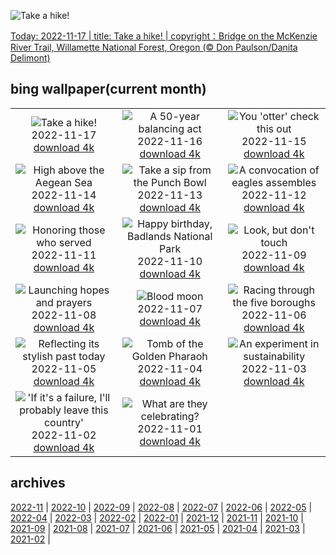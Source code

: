 ![Take a hike!](https://cn.bing.com/th?id=OHR.McKenzieRiverTrail_EN-US2967958579_UHD.jpg&w=1000)

[Today: 2022-11-17 | title: Take a hike! | copyright：Bridge on the McKenzie River Trail, Willamette National Forest, Oregon (© Don Paulson/Danita Delimont)](https://cn.bing.com/th?id=OHR.McKenzieRiverTrail_EN-US2967958579_UHD.jpg)

## bing wallpaper(current month)

|  |  |  |
| :----: | :----: | :----: |
| ![Take a hike!](https://cn.bing.com/th?id=OHR.McKenzieRiverTrail_EN-US2967958579_UHD.jpg&pid=hp&w=384&h=216&rs=1&c=4) <br/>2022-11-17 [download 4k](https://cn.bing.com/th?id=OHR.McKenzieRiverTrail_EN-US2967958579_UHD.jpg)| ![A 50-year balancing act](https://cn.bing.com/th?id=OHR.Unesco50_EN-US1537915198_UHD.jpg&pid=hp&w=384&h=216&rs=1&c=4) <br/>2022-11-16 [download 4k](https://cn.bing.com/th?id=OHR.Unesco50_EN-US1537915198_UHD.jpg)| ![You 'otter' check this out](https://cn.bing.com/th?id=OHR.LontraCanadensis_EN-US1791102347_UHD.jpg&pid=hp&w=384&h=216&rs=1&c=4) <br/>2022-11-15 [download 4k](https://cn.bing.com/th?id=OHR.LontraCanadensis_EN-US1791102347_UHD.jpg)|
| ![High above the Aegean Sea](https://cn.bing.com/th?id=OHR.SanGiovanni_EN-US1675492729_UHD.jpg&pid=hp&w=384&h=216&rs=1&c=4) <br/>2022-11-14 [download 4k](https://cn.bing.com/th?id=OHR.SanGiovanni_EN-US1675492729_UHD.jpg)| ![Take a sip from the Punch Bowl](https://cn.bing.com/th?id=OHR.PunchBowl_EN-US0351920520_UHD.jpg&pid=hp&w=384&h=216&rs=1&c=4) <br/>2022-11-13 [download 4k](https://cn.bing.com/th?id=OHR.PunchBowl_EN-US0351920520_UHD.jpg)| ![A convocation of eagles assembles](https://cn.bing.com/th?id=OHR.HainesEagle_EN-US1470582706_UHD.jpg&pid=hp&w=384&h=216&rs=1&c=4) <br/>2022-11-12 [download 4k](https://cn.bing.com/th?id=OHR.HainesEagle_EN-US1470582706_UHD.jpg)|
| ![Honoring those who served](https://cn.bing.com/th?id=OHR.WomensMemorialMall_EN-US1199151625_UHD.jpg&pid=hp&w=384&h=216&rs=1&c=4) <br/>2022-11-11 [download 4k](https://cn.bing.com/th?id=OHR.WomensMemorialMall_EN-US1199151625_UHD.jpg)| ![Happy birthday, Badlands National Park](https://cn.bing.com/th?id=OHR.BadLightning_EN-US0865590962_UHD.jpg&pid=hp&w=384&h=216&rs=1&c=4) <br/>2022-11-10 [download 4k](https://cn.bing.com/th?id=OHR.BadLightning_EN-US0865590962_UHD.jpg)| ![Look, but don't touch](https://cn.bing.com/th?id=OHR.HedgehogNest_EN-US0590169065_UHD.jpg&pid=hp&w=384&h=216&rs=1&c=4) <br/>2022-11-09 [download 4k](https://cn.bing.com/th?id=OHR.HedgehogNest_EN-US0590169065_UHD.jpg)|
| ![Launching hopes and prayers](https://cn.bing.com/th?id=OHR.YiPeng_EN-US0467115147_UHD.jpg&pid=hp&w=384&h=216&rs=1&c=4) <br/>2022-11-08 [download 4k](https://cn.bing.com/th?id=OHR.YiPeng_EN-US0467115147_UHD.jpg)| ![Blood moon](https://cn.bing.com/th?id=OHR.CrestedButteEclispe_EN-US0408360129_UHD.jpg&pid=hp&w=384&h=216&rs=1&c=4) <br/>2022-11-07 [download 4k](https://cn.bing.com/th?id=OHR.CrestedButteEclispe_EN-US0408360129_UHD.jpg)| ![Racing through the five boroughs](https://cn.bing.com/th?id=OHR.MarathonSunday_EN-US0342685769_UHD.jpg&pid=hp&w=384&h=216&rs=1&c=4) <br/>2022-11-06 [download 4k](https://cn.bing.com/th?id=OHR.MarathonSunday_EN-US0342685769_UHD.jpg)|
| ![Reflecting its stylish past today](https://cn.bing.com/th?id=OHR.Trossachs_EN-US0183507678_UHD.jpg&pid=hp&w=384&h=216&rs=1&c=4) <br/>2022-11-05 [download 4k](https://cn.bing.com/th?id=OHR.Trossachs_EN-US0183507678_UHD.jpg)| ![Tomb of the Golden Pharaoh](https://cn.bing.com/th?id=OHR.Deities_EN-US8555427337_UHD.jpg&pid=hp&w=384&h=216&rs=1&c=4) <br/>2022-11-04 [download 4k](https://cn.bing.com/th?id=OHR.Deities_EN-US8555427337_UHD.jpg)| ![An experiment in sustainability](https://cn.bing.com/th?id=OHR.AmboseliBioshere_EN-US9391999022_UHD.jpg&pid=hp&w=384&h=216&rs=1&c=4) <br/>2022-11-03 [download 4k](https://cn.bing.com/th?id=OHR.AmboseliBioshere_EN-US9391999022_UHD.jpg)|
| !['If it's a failure, I'll probably leave this country'](https://cn.bing.com/th?id=OHR.SpruceGoose_EN-US0021752220_UHD.jpg&pid=hp&w=384&h=216&rs=1&c=4) <br/>2022-11-02 [download 4k](https://cn.bing.com/th?id=OHR.SpruceGoose_EN-US0021752220_UHD.jpg)| ![What are they celebrating?](https://cn.bing.com/th?id=OHR.Calacas_EN-US6430903741_UHD.jpg&pid=hp&w=384&h=216&rs=1&c=4) <br/>2022-11-01 [download 4k](https://cn.bing.com/th?id=OHR.Calacas_EN-US6430903741_UHD.jpg)|

## archives

[2022-11](https://github.com/acc8226/bing-wallpaper/tree/main/archives/2022-11.md) | [2022-10](https://github.com/acc8226/bing-wallpaper/tree/main/archives/2022-10.md) | [2022-09](https://github.com/acc8226/bing-wallpaper/tree/main/archives/2022-09.md) | [2022-08](https://github.com/acc8226/bing-wallpaper/tree/main/archives/2022-08.md) | [2022-07](https://github.com/acc8226/bing-wallpaper/tree/main/archives/2022-07.md) | [2022-06](https://github.com/acc8226/bing-wallpaper/tree/main/archives/2022-06.md) | [2022-05](https://github.com/acc8226/bing-wallpaper/tree/main/archives/2022-05.md) | [2022-04](https://github.com/acc8226/bing-wallpaper/tree/main/archives/2022-04.md) |
[2022-03](https://github.com/acc8226/bing-wallpaper/tree/main/archives/2022-03.md) | [2022-02](https://github.com/acc8226/bing-wallpaper/tree/main/archives/2022-02.md) | [2022-01](https://github.com/acc8226/bing-wallpaper/tree/main/archives/2022-01.md) | [2021-12](https://github.com/acc8226/bing-wallpaper/tree/main/archives/2021-12.md) | [2021-11](https://github.com/acc8226/bing-wallpaper/tree/main/archives/2021-11.md) | [2021-10](https://github.com/acc8226/bing-wallpaper/tree/main/archives/2021-10.md) | [2021-09](https://github.com/acc8226/bing-wallpaper/tree/main/archives/2021-09.md) | [2021-08](https://github.com/acc8226/bing-wallpaper/tree/main/archives/2021-08.md) |
[2021-07](https://github.com/acc8226/bing-wallpaper/tree/main/archives/2021-07.md) | [2021-06](https://github.com/acc8226/bing-wallpaper/tree/main/archives/2021-06.md) | [2021-05](https://github.com/acc8226/bing-wallpaper/tree/main/archives/2021-05.md) | [2021-04](https://github.com/acc8226/bing-wallpaper/tree/main/archives/2021-04.md) | [2021-03](https://github.com/acc8226/bing-wallpaper/tree/main/archives/2021-03.md) | [2021-02](https://github.com/acc8226/bing-wallpaper/tree/main/archives/2021-02.md) |
